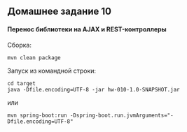 ## Домашнее задание 10
#### Перенос библиотеки на AJAX и REST-контроллеры

Сборка:
````
mvn clean package
````

Запуск из командной строки:
````
cd target
java -Dfile.encoding=UTF-8 -jar hw-010-1.0-SNAPSHOT.jar
````
или
````
mvn spring-boot:run -Dspring-boot.run.jvmArguments="-Dfile.encoding=UTF-8"
````
